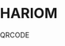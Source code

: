 # HARIOM
QRCODE
<!DOCTYPE html>
<html lang="en">
    <head>
        <meta charset="UTF-8">
        <meta name ="viewport" context ="width=device-width,initial-scale=1.0">
        <title>document</title>
        <style>
            body,html{
                margin: 0;
                padding: 0;
                heigth: 100%;

            }
            .container{
                background-color: blueviolet;
                display: flex;
                align-items: center;
                justify-content: center;
                height: 100%;
                flex-direction: column;
            }
            .input {
                background-color:white;
                padding: 50px 100px;
                text-align: center;
                border-radius: 20px;

            }






        
            
            p{
                fontsize: 200%;
            }
            input{
                height: 50px;
                width: 250px;
                border-radius: 200px;
            }
            button{
                background-color: blue;
                height: 50px;
            }
                
            
        </style>
    </head>
    <body>
        <div class = " container">
            <div class = " input">
            <p>Qr code generate </p>
            <input type="text" id = "inputtext " placeholder = "en">
                <button oneclick = "generate ()">Generate qr</button>
        </div>
        <div class="qr">
            <ing src="" id = " imgpr "></ing><br><br>
                </div>
                </div>
        </div>
        <script>
            //string concentation 
            let inputtext=document.getelementry.id("inputtext"); 
            let inputtext=document.getelementry.id("imgqr");
            function generate (){
                imgqr .src="https://api.qrserver.com/v1/create-qr-code/?size=150x150&data=" + indextext.value;
            }

            
        </script>
    </body>
</html>
